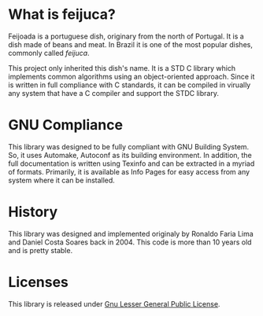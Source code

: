 # What is feijuca?

Feijoada is a portuguese dish, originary from the north of Portugal. It is a
dish made of beans and meat. In Brazil it is one of the most popular dishes,
commonly called *feijuca*.

This project only inherited this dish's name. It is a STD C library which
implements common algorithms using an object-oriented approach. Since it is
written in full compliance with C standards, it can be compiled in virually any
system that have a C compiler and support the STDC library.

# GNU Compliance

This library was designed to be fully compliant with GNU Building System. So, it
uses Automake, Autoconf as its building environment. In addition, the full
documentation is written using Texinfo and can be extracted in a myriad of
formats. Primarily, it is available as Info Pages for easy access from any
system where it can be installed.

# History

This library was designed and implemented originaly by Ronaldo Faria Lima and
Daniel Costa Soares back in 2004. This code is more than 10 years old and is
pretty stable.

# Licenses

This library is released under
[Gnu Lesser General Public License](http://www.gnu.org/licenses/lgpl.html).

